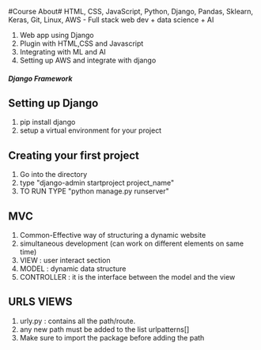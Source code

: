 #Course About#
HTML, CSS, JavaScript, Python, Django, Pandas, Sklearn, Keras, Git, Linux, AWS - Full stack web dev + data science + AI
1. Web app using Django
2. Plugin with HTML,CSS and Javascript
3. Integrating with ML and AI 
4. Setting up AWS and integrate with django

##### Django Framework #####

## Setting up Django ##
1. pip install django
2. setup a virtual environment for your project

## Creating your first project ##
1. Go into the directory
2. type "django-admin startproject project_name"
3. TO RUN TYPE "python manage.py runserver"

## MVC ##
1. Common-Effective way of structuring a dynamic website
2. simultaneous development (can work on different elements on same time)
3. VIEW : user interact section
4. MODEL : dynamic data structure
5. CONTROLLER : it is the interface between the model and the view

## URLS VIEWS ##
1. urly.py : contains all the path/route. 
2. any new path must be added to the list urlpatterns[]
3. Make sure to import the package before adding the path

 
